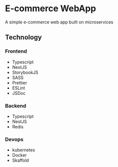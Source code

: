 # E-commerce WebApp

A simple e-commerce web app built on microservices

## Technology

### Frontend

- Typescript
- NextJS
- StorybookJS
- SASS
- Prettier
- ESLint
- JSDoc

### Backend

- Typescript
- NestJS
- Redis

### Devops

- kubernetes
- Docker
- Skaffold

